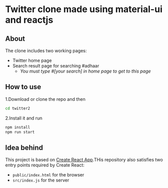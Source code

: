 # Twitter clone made using material-ui and reactjs

## About
The clone includes two working pages:
* Twitter home page
* Search result page for searching #adhaar
  * _You must type #[your search] in home page to get to this page_

## How to use

1.Download or clone the repo and then

```bash
cd twitter2
   ```

2.Install it and run

```bash
npm install
npm run start
```
## Idea behind 

This project is based on [Create React App](https://github.com/facebookincubator/create-react-app).THis repository also satisfies two entry points required by Create React:
* ```public/index.html``` for the browser
* ```src/index.js``` for the server



